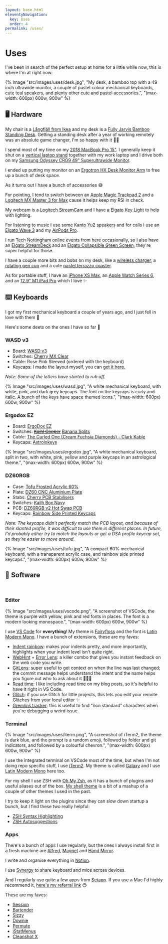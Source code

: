 ```yaml
---
layout: base.html
eleventyNavigation:
  key: Uses
  order: 4
permalink: /uses/
---
```


# Uses

I've been in search of the perfect setup at home for a little while now, this is where I'm at right now:

{% Image "src/images/uses/desk.jpg", "My desk, a bamboo top with a 49 inch ultrawide monitor, a couple of pastel colour mechanical keyboards, cute teal speakers, and plenty other cute and pastel accessories.", "(max-width: 600px) 600w, 900w" %}

## 🖥 Hardware

My chair is a [Långfjäll from Ikea](https://www.ikea.com/gb/en/p/langfjaell-office-chair-gunnared-light-brown-pink-white-s89252400/) and my desk is a [Fully Jarvis Bamboo Standing Desk](https://www.fully.com/en-gb/jarvis-adjustable-height-desk-bamboo.html). Getting a standing desk after a year of working remotely was an absolute game changer, I'm so happy with it 🙌🏼

I spend most of my time on my [2018 MacBook Pro 15"](https://support.apple.com/kb/SP756?locale=en_GB). I generally keep it shut on a [vertical laptop stand](https://www.amazon.co.uk/gp/product/B07BV91YFL/) together with my work laptop and I drive both on my [Samsung Odyssey CRG9 49" Superultrawide Monitor](https://www.samsung.com/uk/monitors/gaming/odyssey-crg9-49-inch-120hz-freesync-curved-lc49rg90ssrxxu/).

I ended up putting my monitor on an [Ergotron HX Desk Monitor Arm](https://www.ergotron.com/en-gb/products/product-details/45-475#?color=white&buynow=0) to free up a bunch of desk space.

As it turns out I have a bunch of accessories 😅

For pointing, I tend to switch between an [Apple Magic Trackpad 2](https://www.apple.com/uk/shop/product/MJ2R2Z/A/magic-trackpad-2-silver) and a [Logitech MX Master 3 for Max](https://www.logitech.com/en-gb/products/mice/mx-master-3-mac-wireless-mouse.html) cause it helps keep my RSI in check.

My webcam is a [Logitech StreamCam](https://www.logitech.com/en-gb/products/webcams/streamcam.html) and I have a [Elgato Key Light](https://www.elgato.com/en/key-light) to help with lighting.

For listening to music I use some [Kanto Yu2 speakers](https://www.kantoaudio.com/powered-speakers/yu2/) and for calls I use an [Elgato Wave 3](https://www.elgato.com/en/wave-3) and my [AirPods Pro](https://www.apple.com/uk/airpods-pro/).

I run [Tech Nottingham](https://www.technottingham.com) online events from here occasionally, so I also have an [Elgato StreamDeck](https://www.elgato.com/en/stream-deck) and an [Elgato Collapsible Green Screen](https://www.elgato.com/en/green-screen); they're super helpful for those.

I have a couple more bits and bobs on my desk, like a [wireless charger](https://www.o2.co.uk/shop/anker/power-wave-10w-dual-pad-wireless-charger), a [rotating pen cup](https://www.etsy.com/uk/listing/872177169/rotatable-pen-holder-funny-pen-holder?ref=yr_purchases) and a cute [pastel terrazzo coaster](https://www.etsy.com/uk/listing/993496645/terrazzo-coasters-pastel-confetti-switch).

As for portable stuff, I have an [iPhone XS Max](https://support.apple.com/kb/SP780?viewlocale=en_GB&locale=en_GB), an [Apple Watch Series 6](https://www.apple.com/uk/apple-watch-series-6/), and an [12.9" M1 iPad Pro](https://www.apple.com/uk/shop/buy-ipad/ipad-pro) which I love ✨

## ⌨️ Keyboards

I got my first mechanical keyboard a couple of years ago, and I just fell in love with them 💛

Here's some deets on the ones I have so far 👀

### WASD v3

- Board: [WASD v3](https://www.wasdkeyboards.com/wasd-v3-88-key-iso-custom-mechanical-keyboard.html)
- Switches: [Cherry MX Clear](https://www.cherrymx.de/en/mx-original/mx-clear.html)
- Cable: Rose Pink Sleeved (ordered with the keyboard)
- Keycaps: I made the layout myself, you can <a href="/baby-keyboard.svg" download>get it here.</a>

_Note: Some of the letters have started to rub off._

{% Image "src/images/uses/wasd.jpg", "A white mechanical keyboard, with white, pink, and dark grey keycaps. The font on the keycaps is curly and italic. A bunch of the keys have space themed icons.", "(max-width: 600px) 600w, 900w" %}

### Ergodox EZ

- Board: [ErgoDox EZ](https://ergodox-ez.com/)
- Switches: ~~[Kaihl Copper](https://mechbox.co.uk/products/kailh-speed-copper-switch?variant=11093261090858)~~ [Banana Splits](https://www.keycrox.co.uk/product/banana-split-switches)
- Cable: [The Curled One (Cream Fuchsia Diamonds) - Clark Kable](https://clarkkable.com/)
- Keycaps: [Astrolokeys](https://astrolokeys.com/)

{% Image "src/images/uses/ergodox.jpg", "A white mechanical keyboard, split in two, with white, pink, yellow and purple keycaps in an astrological theme.", "(max-width: 600px) 600w, 900w" %}

### DZ60RGB

- Case: [Tofu Frosted Acrylic 60%](https://kbdfans.com/collections/60-layout-case/products/tofu-acrylic-frosted-60-case)
- Plate: [DZ60 CNC Aluminium Plate](https://kbdfans.com/products/dz60-cnc-aluminum-plate)
- Stabs: [Cherry PCB Stabilisers](https://kbdfans.com/products/cherry-original-pcb-stabilizers)
- Switches: [Kailh Box Navy](https://kbdfans.com/products/switch-68-cherry-gateron-zealio-2?variant=33959243088011)
- PCB: [DZ60RGB v2 Hot Swap PCB](https://kbdfans.com/products/dz60rgb-hot-swap-custom-keyboard-pcb)
- Keycaps: [Rainbow Side Printed Keycaps](https://www.millennialengineers.com/products/rainbow-side-printed-keycaps)

_Note: The keycaps didn't perfectly match the PCB layout, and because of their slanted profile, it was difficult to use them in different places. In future, I'd probably either try to match the layouts or get a DSA profile keycap set, so they're easier to move around._

{% Image "src/images/uses/tofu.jpg", "A compact 60% mechanical keyboard, with a transparent acrylic case, and rainbow side printed keycaps.", "(max-width: 600px) 600w, 900w" %}

## 💾 Software
&nbsp;
### Editor

{% Image "src/images/uses/vscode.png", "A screenshot of VSCode, the theme is purple with yellow, pink and red fonts in places. The font is a modern looking monospace.", "(max-width: 600px) 600w, 900w" %}

I use [VS Code](https://code.visualstudio.com/) for **everything**! My theme is [Fairyfloss](https://marketplace.visualstudio.com/items?itemName=nopjmp.fairyfloss) and the font is [Latin Modern Mono](https://www.fontsquirrel.com/fonts/latin-modern-mono). I have a bunch of extensions, these are my faves:

- [Indent rainbow](https://marketplace.visualstudio.com/items?itemName=oderwat.indent-rainbow): makes your indents pretty, and more importantly, highlights when your indent level isn't quite right.
- [WebHint](https://marketplace.visualstudio.com/items?itemName=webhint.vscode-webhint) + [Error Lens](https://marketplace.visualstudio.com/items?itemName=usernamehw.errorlens): a killer combo that gives you instant feedback on the web code you write.
- [GitLens](https://marketplace.visualstudio.com/items?itemName=eamodio.gitlens): super useful to get context on when the line was last changed; the commit message helps understand the intent and the name helps you figure out who to ask about it 🕵🏼‍♀️
- [Read time](https://marketplace.visualstudio.com/items?itemName=johnpapa.read-time): I like including read time on my blog posts, so it's helpful to have it right in VS Code.
- [Glitch](https://marketplace.visualstudio.com/items?itemName=glitch.glitch): if you use Glitch for little projects, this lets you edit your remote Glitches from your local editor ✨
- [Gremlins tracker](https://marketplace.visualstudio.com/items?itemName=nhoizey.gremlins): this is useful to find "non standard" characters when you're debugging a weird issue.

### Terminal

{% Image "src/images/uses/iterm.png", "A screenshot of iTerm2, the theme is dark blue, and the prompt is a random emoji, followed by folder and git indicators, and followed by a colourful chevron.", "(max-width: 600px) 600w, 900w" %}

I use the integrated terminal on VSCode most of the time, but when I'm not doing repo specific stuff, I use [iTerm2](https://iterm2.com/). My theme is called [Galaxy](https://raw.githubusercontent.com/mbadolato/iTerm2-Color-Schemes/master/schemes/Galaxy.itermcolors) and I use [Latin Modern Mono](https://www.fontsquirrel.com/fonts/latin-modern-mono) here too.

For my shell I use ZSH with [Oh My Zsh](https://ohmyz.sh/), as it has a bunch of plugins and useful aliases out of the box. [My shell theme](https://gist.github.com/carolgilabert/6609bcb27ce5e804cb44cdd56d6b315e) is a bit of a mashup of a couple of other themes I used in the past.

I try to keep it light on the plugins since they can slow down startup a bunch, but I find these two really helpful:

- [ZSH Syntax Highlighting](https://github.com/zsh-users/zsh-syntax-highlighting)
- [ZSH Autosuggestions](https://github.com/zsh-users/zsh-autosuggestions)

### Apps

There's a bunch of apps I use regularly, but the ones I always install first in a fresh machine are [Alfred](https://www.alfredapp.com/), [Magnet](https://magnet.crowdcafe.com) and [Hand Mirror](https://handmirror.app/).

I write and organise everything in [Notion](https://www.notion.so/).

I use [Synergy](https://symless.com/synergy) to share keyboard and mice across devices.

And I regularly use quite a few apps from [Setapp](https://setapp.com/). If you use a Mac I'd highly recommend it, [here's my referral link](https://go.setapp.com/invite/0zefecs6) 😌

These are my faves:

- [Session](https://www.stayinsession.com/)
- [Bartender](https://www.macbartender.com/)
- [Sizzy](https://sizzy.app/)
- [Downie](https://software.charliemonroe.net/downie/)
- [Permute](https://software.charliemonroe.net/permute/)
- [iStatMenus](https://bjango.com/mac/istatmenus/)
- [Cleanshot X](https://cleanshot.com/)
